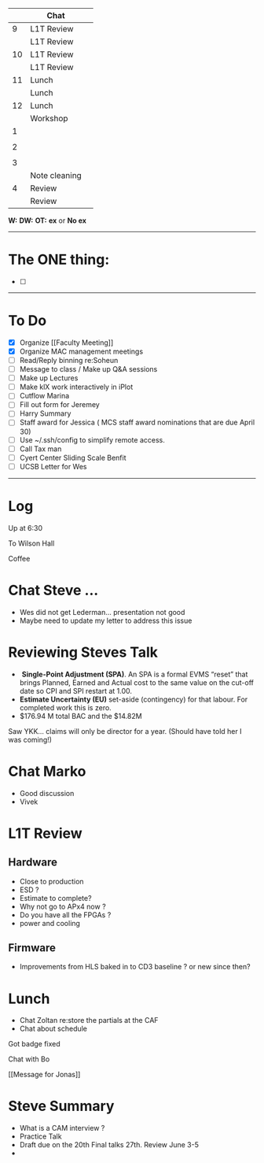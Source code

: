 
|     | Chat          |     |
| --- | ------------- | --- |
| 9   | L1T Review    |     |
|     | L1T Review    |     |
| 10  | L1T Review    |     |
|     | L1T Review    |     |
| 11  | Lunch         |     |
|     | Lunch         |     |
| 12  | Lunch         |     |
|     | Workshop      |     |
| 1   |               |     |
|     |               |     |
| 2   |               |     |
|     |               |     |
| 3   |               |     |
|     | Note cleaning |     |
| 4   | Review        |     |
|     | Review        |     |

**W:**
**DW:**
**OT:**
**ex** or **No ex**

---
# The ONE thing: 
- [ ] 

---
# To Do

- [x] Organize [[Faculty Meeting]]
- [x] Organize MAC management meetings
- [ ] Read/Reply binning re:Soheun
- [ ] Message to class / Make up Q&A sessions
- [ ] Make up Lectures 
- [ ] Make klX work interactively in iPlot
- [ ] Cutflow Marina
- [ ] Fill out form for Jeremey
- [ ] Harry Summary 
- [ ]  Staff award for Jessica ( MCS staff award nominations that are due April 30)
- [ ] Use ~/.ssh/config to simplify remote access.
- [ ] Call Tax man
- [ ] Cyert Center Sliding Scale Benfit 
- [ ] UCSB Letter for Wes

---

# Log

Up at 6:30

To Wilson Hall

Coffee

# Chat Steve ... 
- Wes did not get Lederman... presentation not good
- Maybe need to update my letter to address this issue


# Reviewing Steves Talk
-  **Single-Point Adjustment (SPA)**. An SPA is a formal EVMS “reset” that brings Planned, Earned and Actual cost to the same value on the cut-off date so CPI and SPI restart at 1.00.
- **Estimate Uncertainty (EU)** set-aside (contingency) for that labour. For completed work this is zero.
- $176.94 M total BAC and the $14.82M


Saw YKK... claims will only be director for a year.
(Should have told her I was coming!)

# Chat Marko
- Good discussion
- Vivek 

# L1T Review 

## Hardware
- Close to production
- ESD  ? 
- Estimate to complete?
- Why not go to APx4 now ?
- Do you have all the FPGAs ?
- power and cooling 

## Firmware
- Improvements from HLS baked in to CD3 baseline ? or new since then?


# Lunch
- Chat Zoltan re:store the partials at the CAF 
- Chat about schedule

Got badge fixed

Chat with Bo

[[Message for Jonas]]

# Steve Summary
- What is a CAM interview ?
- Practice Talk
- Draft due on the 20th Final talks 27th. Review June 3-5
- 
